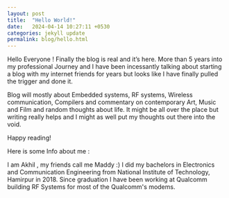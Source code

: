 ```yaml
---
layout: post
title:  "Hello World!"
date:   2024-04-14 10:27:11 +0530
categories: jekyll update
permalink: blog/hello.html
---
```

<!-- You’ll find this post in your `_posts` directory. Go ahead and edit it and re-build the site to see your changes. You can rebuild the site in many different ways, but the most common way is to run `jekyll serve`, which launches a web server and auto-regenerates your site when a file is updated.

Jekyll requires blog post files to be named according to the following format:

`YEAR-MONTH-DAY-title.MARKUP`

Where `YEAR` is a four-digit number, `MONTH` and `DAY` are both two-digit numbers, and `MARKUP` is the file extension representing the format used in the file. After that, include the necessary front matter. Take a look at the source for this post to get an idea about how it works.

Jekyll also offers powerful support for code snippets:

{% highlight ruby %}
def print_hi(name)
  puts "Hi, #{name}"
end
print_hi('Tom')
#=> prints 'Hi, Tom' to STDOUT.
{% endhighlight %}

Check out the [Jekyll docs][jekyll-docs] for more info on how to get the most out of Jekyll. File all bugs/feature requests at [Jekyll’s GitHub repo][jekyll-gh]. If you have questions, you can ask them on [Jekyll Talk][jekyll-talk].

[jekyll-docs]: https://jekyllrb.com/docs/home
[jekyll-gh]:   https://github.com/jekyll/jekyll
[jekyll-talk]: https://talk.jekyllrb.com/ -->

Hello Everyone ! Finally the blog is real and it’s here. More than 5 years into my professional Journey and I have been incessantly talking about starting a blog with my internet friends for years but looks like I have finally pulled the trigger and done it. 

Blog will mostly about Embedded systems, RF systems, Wireless communication, Compilers and commentary on contemporary Art, Music and Film and random thoughts about life. It might be all over the place but writing really helps and I might as well put my thoughts out there into the void. 

Happy reading!

Here is some Info about me : 

I am Akhil , my friends call me Maddy :) I did my bachelors in Electronics and Communication Engineering from National Institute of Technology, Hamirpur in 2018. Since graduation I have been working at Qualcomm building RF Systems for most of the Qualcomm's modems. 
